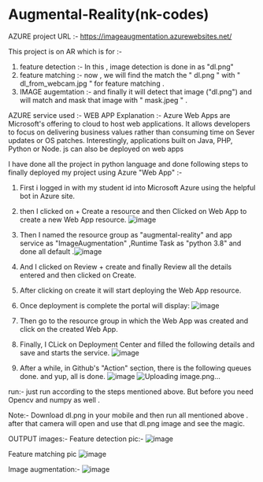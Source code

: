 # Augmental-Reality(nk-codes)

AZURE project URL :- https://imageaugmentation.azurewebsites.net/

This project is on AR which is for :-
1) feature detection :- In this , image detection is done in as "dl.png"
2) feature matching :- now , we will find the match the " dl.png " with " dl_from_webcam.jpg " for feature matching .
3) IMAGE augemtation :- and finally it will detect that image ("dl.png") and will match and mask that image with " mask.jpeg " .

AZURE service used :- WEB APP
Explanation :- Azure Web Apps are Microsoft's offering to cloud to host web applications. It allows developers to focus on delivering business values rather than consuming time on Sever updates or OS patches. Interestingly, applications built on Java, PHP, Python or Node. js can also be deployed on web apps

I have done all the project in python language and done following steps to finally deployed my project using Azure "Web App" :-

1) First i logged in with my student id into Microsoft Azure using the helpful bot in Azure site.
2) then I clicked on + Create a resource and then Clicked on Web App to create a new Web App resource.    ![image](https://user-images.githubusercontent.com/89216667/153861389-251776c2-e27f-4cde-aa66-b61a0ca9170e.png)

3) Then I named the resource group as "augmental-reality" and  app service as "ImageAugmentation" ,Runtime Task as "python 3.8" and done all default .![image](https://user-images.githubusercontent.com/89216667/153861556-7aec7414-fc4d-4103-948a-ffe8278f6fc6.png)

4) And I clicked on Review + create and finally Review all the details entered and then clicked on Create.
5) After clicking on create it will start deploying the Web App resource.
6) Once deployment is complete the portal will display: ![image](https://user-images.githubusercontent.com/89216667/153861629-d35cd7fb-73c0-4df7-aafd-d54000fe9a24.png)

7) Then go to the resource group in which the Web App was created and click on the created Web App.
8) Finally, I CLick on Deployment Center and filled the following details and save and starts the service. ![image](https://user-images.githubusercontent.com/89216667/153861995-c4342a8f-6aff-4d2f-b7d7-203bbe48effa.png)

9) After a while, in Github's "Action" section, there is the following queues done. and yup, all is done.
![image](https://user-images.githubusercontent.com/89216667/153861656-15a9ff72-0394-4565-ae51-4add5c039624.png)
![Uploading image.png…]()









run:-
just run according to the steps mentioned above. But before you need Opencv and numpy as well .

Note:- Download dl.png in your mobile and then run all mentioned above .
after that camera will open and use that dl.png image and see the magic.

OUTPUT images:-
Feature detection pic:-
![image](https://user-images.githubusercontent.com/89216667/153774873-bb3f971b-10bc-4309-a055-74b92f5e0202.png)

Feature matching pic
![image](https://user-images.githubusercontent.com/89216667/153774892-1212f642-c2b0-4e5f-9c9a-f3b6ca8a1daa.png)

Image augmentation:-
![image](https://user-images.githubusercontent.com/89216667/153774943-c5931795-3d58-402a-9bea-d15b150cd069.png)


